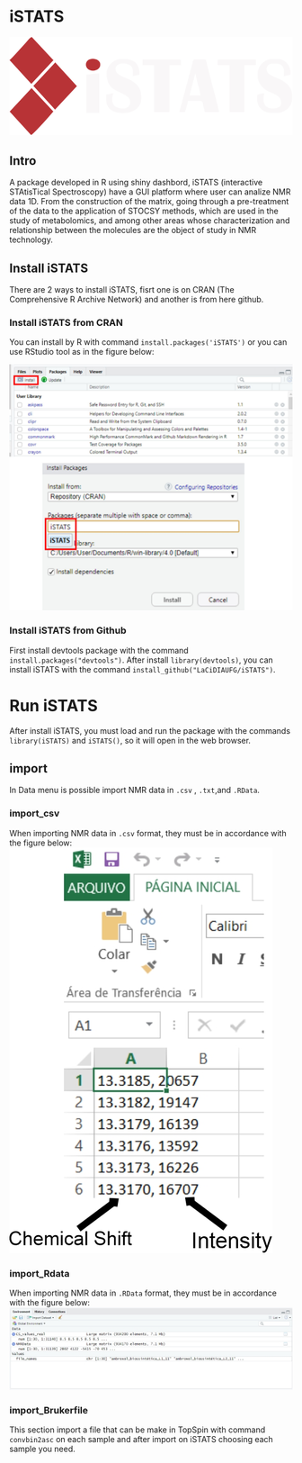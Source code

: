 # iSTATS
![Alt ou título da imagem](https://github.com/LaCiDIAUFG/iSTATS/blob/master/iSTATS_logo.png)

## Intro
A package developed in R using shiny dashbord, iSTATS (interactive STAtisTical Spectroscopy) have a GUI platform where user can analize NMR data 1D. From the construction of the matrix, going through a pre-treatment of the data to the application of STOCSY methods, which are used in the study of metabolomics, and among other areas whose characterization and relationship between the molecules are the object of study in NMR technology.

## Install iSTATS
There are 2 ways to install iSTATS, fisrt one is on CRAN (The Comprehensive R Archive Network) and another is from here github.

### Install iSTATS from CRAN 
You can install by R with command `install.packages('iSTATS')` or you can use RStudio tool as in the figure below:


![Alt ou título da imagem](https://github.com/LaCiDIAUFG/iSTATS/blob/master/rstudio_install.jpg)


### Install iSTATS from Github
First install devtools package with the command `install.packages("devtools")`.
After install `library(devtools)`, you can install iSTATS with the command `install_github("LaCiDIAUFG/iSTATS")`.

# Run iSTATS
After install iSTATS, you must load and run the package with the commands  `library(iSTATS)` and `iSTATS()`, so it will open in the web browser.

## import 
In Data menu is possible import NMR data in `.csv` , `.txt`,and `.RData`.

### import_csv
When importing NMR data in `.csv` format, they must be in accordance with the figure below:
![This is the formate of each sample file to import in .csv. Chemical Shift and intensity separate with comma. ](https://github.com/LaCiDIAUFG/iSTATS/blob/master/import_csv.jpg)




### import_Rdata
When importing NMR data in `.RData` format, they must be in accordance with the figure below:
![This is the formate of all samples file to import in .RData.](https://github.com/LaCiDIAUFG/iSTATS/blob/master/rdata.jpg)

### import_Brukerfile
This section import a file that can be make in TopSpin with command ` convbin2asc` on each sample and after import on iSTATS choosing each sample you need.

